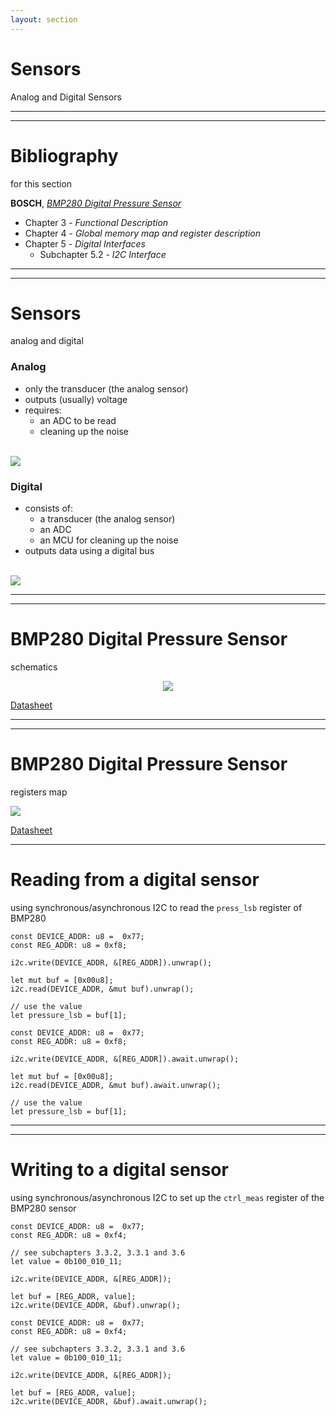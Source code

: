```yaml
---
layout: section
---
```

# Sensors
Analog and Digital Sensors

---
---
# Bibliography
for this section

**BOSCH**, *[BMP280 Digital Pressure Sensor](https://www.bosch-sensortec.com/media/boschsensortec/downloads/datasheets/bst-bmp280-ds001.pdf)*
  - Chapter 3 - *Functional Description*
  - Chapter 4 - *Global memory map and register description*
  - Chapter 5 - *Digital Interfaces*
    - Subchapter 5.2 - *I2C Interface*

---
---
# Sensors
analog and digital

<div grid="~ cols-2 gap-5">

<div>

### Analog
- only the transducer (the analog sensor)
- outputs (usually) voltage
- requires:
  - an ADC to be read
  - cleaning up the noise

<br>

<img src="/sensors/analog_sensor.svg" class="rounded">
</div>

<div>

### Digital
- consists of:
  - a transducer (the analog sensor)
  - an ADC
  - an MCU for cleaning up the noise
- outputs data using a digital bus

<br>

<img src="/sensors/digital_sensor.svg" class="rounded">
</div>

</div>

---
---
# BMP280 Digital Pressure Sensor
schematics

<div align="center">
<img src="/sensors/bmp280_schematics.png" class="rounded w-150">
</div>

[Datasheet](https://www.bosch-sensortec.com/media/boschsensortec/downloads/datasheets/bst-bmp280-ds001.pdf)

---
---
# BMP280 Digital Pressure Sensor
registers map

<img src="/sensors/bmp280_registers.png" class="rounded">

[Datasheet](https://www.bosch-sensortec.com/media/boschsensortec/downloads/datasheets/bst-bmp280-ds001.pdf)

---

# Reading from a digital sensor
using synchronous/asynchronous I2C to read the `press_lsb` register of BMP280

<!-- <img src="/sensors/spi_read_register.svg" class="rounded w-200"> -->

<div grid="~ cols-2 gap-5">

```rust{all|1|1,2|4|6,7|9,10}
const DEVICE_ADDR: u8 =  0x77;
const REG_ADDR: u8 = 0xf8;

i2c.write(DEVICE_ADDR, &[REG_ADDR]).unwrap();

let mut buf = [0x00u8];
i2c.read(DEVICE_ADDR, &mut buf).unwrap();

// use the value
let pressure_lsb = buf[1];
```

```rust{none|all||1|1,2|4|6,7|9,10}
const DEVICE_ADDR: u8 =  0x77;
const REG_ADDR: u8 = 0xf8;

i2c.write(DEVICE_ADDR, &[REG_ADDR]).await.unwrap();

let mut buf = [0x00u8];
i2c.read(DEVICE_ADDR, &mut buf).await.unwrap();

// use the value
let pressure_lsb = buf[1];
```

</div>


---
---
# Writing to a digital sensor
using synchronous/asynchronous I2C to set up the `ctrl_meas` register of the BMP280 sensor 

<!-- <img src="/sensors/spi_write_register.svg" class="rounded w-200"> -->

<div grid="~ cols-2 gap-5">

```rust{all|1|1,2|4,5|7|9,10}
const DEVICE_ADDR: u8 =  0x77;
const REG_ADDR: u8 = 0xf4;

// see subchapters 3.3.2, 3.3.1 and 3.6
let value = 0b100_010_11;

i2c.write(DEVICE_ADDR, &[REG_ADDR]);

let buf = [REG_ADDR, value];
i2c.write(DEVICE_ADDR, &buf).unwrap();
```

```rust{none|all|1|1,2|4,5|7|9,10}
const DEVICE_ADDR: u8 =  0x77;
const REG_ADDR: u8 = 0xf4;

// see subchapters 3.3.2, 3.3.1 and 3.6
let value = 0b100_010_11;

i2c.write(DEVICE_ADDR, &[REG_ADDR]);

let buf = [REG_ADDR, value];
i2c.write(DEVICE_ADDR, &buf).await.unwrap();
```

</div>
